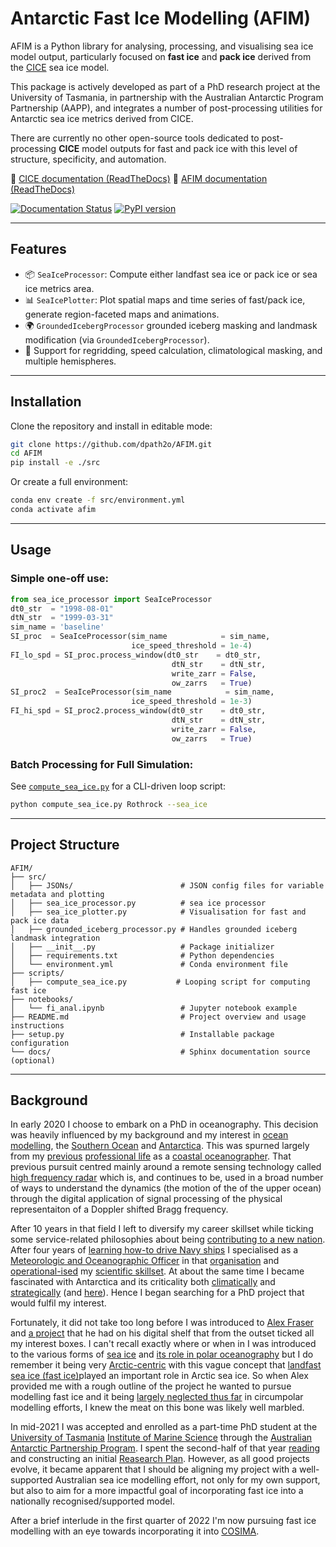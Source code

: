 # Antarctic Fast Ice Modelling (AFIM)

AFIM is a Python library for analysing, processing, and visualising sea ice model output, particularly focused on **fast ice** and **pack ice** derived from the [CICE](https://github.com/CICE-Consortium/CICE) sea ice model.

This package is actively developed as part of a PhD research project at the University of Tasmania, in partnership with the Australian Antarctic Program Partnership (AAPP), and integrates a number of post-processing utilities for Antarctic sea ice metrics derived from CICE.

There are currently no other open-source tools dedicated to post-processing **CICE** model outputs for fast and pack ice with this level of structure, specificity, and automation.

📖 [CICE documentation (ReadTheDocs)](https://cice-consortium-cice.readthedocs.io/en/main/)
📘 [AFIM documentation (ReadTheDocs)](https://AFIM.readthedocs.io/en/main/)

[![Documentation Status](https://readthedocs.org/projects/afim/badge/?version=latest)](https://afim.readthedocs.io/en/latest/?badge=latest)
[![PyPI version](https://badge.fury.io/py/afim.svg)](https://badge.fury.io/py/afim)

---

## Features

- 📦 `SeaIceProcessor`: Compute either landfast sea ice or pack ice or sea ice metrics area.
- 📊 `SeaIcePlotter`: Plot spatial maps and time series of fast/pack ice, generate region-faceted maps and animations.
- 🌍 `GroundedIcebergProcessor` grounded iceberg masking and landmask modification (via `GroundedIcebergProcessor`).
- 🧊 Support for regridding, speed calculation, climatological masking, and multiple hemispheres.

---

## Installation

Clone the repository and install in editable mode:

```bash
git clone https://github.com/dpath2o/AFIM.git
cd AFIM
pip install -e ./src
```

Or create a full environment:

```bash
conda env create -f src/environment.yml
conda activate afim
```

---

## Usage

### Simple one-off use:

```python
from sea_ice_processor import SeaIceProcessor
dt0_str  = "1998-08-01"
dtN_str  = "1999-03-31"
sim_name = 'baseline'
SI_proc  = SeaIceProcessor(sim_name            = sim_name, 
                           ice_speed_threshold = 1e-4)
FI_lo_spd = SI_proc.process_window(dt0_str    = dt0_str,
                                    dtN_str    = dtN_str, 
                                    write_zarr = False,
                                    ow_zarrs   = True)
SI_proc2  = SeaIceProcessor(sim_name            = sim_name, 
                           ice_speed_threshold = 1e-3)
FI_hi_spd = SI_proc2.process_window(dt0_str    = dt0_str,
                                    dtN_str    = dtN_str, 
                                    write_zarr = False,
                                    ow_zarrs   = True)
```

### Batch Processing for Full Simulation:

See [`compute_sea_ice.py`](./scripts/compute_sea_ice.py) for a CLI-driven loop script:

```bash
python compute_sea_ice.py Rothrock --sea_ice
```

---

## Project Structure

```
AFIM/
├── src/
│   ├── JSONs/                        # JSON config files for variable metadata and plotting
│   ├── sea_ice_processor.py          # sea ice processor 
│   ├── sea_ice_plotter.py            # Visualisation for fast and pack ice data
│   ├── grounded_iceberg_processor.py # Handles grounded iceberg landmask integration
│   ├── __init__.py                   # Package initializer
│   ├── requirements.txt              # Python dependencies
│   └── environment.yml               # Conda environment file
├── scripts/
│   ├── compute_sea_ice.py           # Looping script for computing fast ice
├── notebooks/
│   └── fi_anal.ipynb                 # Jupyter notebook example
├── README.md                         # Project overview and usage instructions
├── setup.py                          # Installable package configuration
└── docs/                             # Sphinx documentation source (optional)
```

---

## Background
In early 2020 I choose to embark on a PhD in oceanography. This decision was heavily influenced by my background and my interest in [ocean modelling](http://www.cmar.csiro.au/staff/oke/pubs/England_and_Oke_2001.pdf), the [Southern Ocean](https://tos.org/oceanography/issue/volume-25-issue-03) and [Antarctica](https://www.scar.org). This was spurned largely from my
[previous](https://www.cencoos.org) [professional life](http://imos.org.au) as a [coastal oceanographer](https://scripps.ucsd.edu/research/topics/coastal-oceanography). That previous pursuit centred mainly around a remote sensing technology called [high frequency radar](https://tos.org/oceanography/assets/docs/10-2_paduan1.pdf) which is, and continues to be, used in a broad number of ways to understand the dynamics (the motion of the of the upper ocean) through the digital application of signal processing of the physical representaiton of a Doppler shifted Bragg frequency. 

After 10 years in that field I left to diversify my career skillset while ticking some service-related philosophies about being [contributing to a new nation](https://en.wikipedia.org/wiki/National_service). After four years of [learning how-to drive Navy ships](https://www.navy.gov.au/sites/default/files/documents/Warfare_Officers_Career_Handbook.pdf) I specialised as a [Meteorologic and Oceanographic Officer](https://www.defencejobs.gov.au/jobs/reserves/navy/meteorologist-and-oceanographer) in that [organisation](https://www.navy.gov.au) and [operational-ised](https://www.youtube.com/watch?v=_1roFUwV7ss) my [scientific skillset](https://oceansci.ucsc.edu/academics/graduate/ms.html). At about the same time I became fascinated with Antarctica and its criticality both [climatically](https://tos.org/oceanography/article/southern-ocean-warming) and [strategically](https://defence.gov.au/adc/Publications/AJDSS/documents/volume3-number2/Where-to-from-here-The-Australian-Defence-Forces-pursuit-of-national-security-and-the-2020-Defence-Strategic-update.pdf) (and [here](https://www.antarctica.gov.au/about-us/antarctic-strategy-and-action-plan/)). Hence I began searching for a PhD project that would fulfil my interest.

Fortunately, it did not take too long before I was introduced to [Alex Fraser](https://tasmanian.com.au/stories/alex-fraser/) and [a project](./ResearchPlan/project_proposal/PROJECT_PROPOSAL.pdf) that he had on his digital shelf that from the outset ticked all my interest boxes. I can\'t recall exactly where or when in I was introduced to the various forms of [sea ice](https://en.wikipedia.org/wiki/Sea_ice) and [its role in polar oceanography](https://tos.org/oceanography/issue/volume-24-issue-03) but I do remember it being very [Arctic-centric](http://nsidc.org/arcticseaicenews/) with this vague concept that [landfast sea ice (fast ice)](https://arctic.noaa.gov/Report-Card/Report-Card-2018/ArtMID/7878/ArticleID/788/Landfast-Sea-Ice-in-a-Changing-Arctic)played an important role in Arctic sea ice. So when Alex provided me with a rough outline of the project he wanted to pursue modelling fast ice and it being [largely neglected thus far](https://www.google.com/url?sa=t&rct=j&q=&esrc=s&source=web&cd=&ved=2ahUKEwiWo5bfuPv2AhWTjeYKHSlPCycQFnoECCcQAQ&url=https%3A%2F%2Fdipot.ulb.ac.be%2Fdspace%2Fbitstream%2F2013%2F336850%2F1%2Fdoi_320494.pdf&usg=AOvVaw3fsCaFuWB9oz-dzVqWsQUW) in circumpolar modelling efforts, I knew the meat on this bone was likely well marbled.

In mid-2021 I was accepted and enrolled as a part-time PhD student at the [University of Tasmania](https://www.utas.edu.au) [Institute of Marine Science](https://www.imas.utas.edu.au) through the
[Australian Antarctic Partnership Program](https://aappartnership.org.au). I spent the second-half of that year [reading](./references) and constructing an initial [Reasearch Plan](./ResearchPlan/doc/researchplan.pdf). However, as all good projects evolve, it became apparent that I should be aligning my project with a well-supported Australian sea ice modelling effort, not only for my own support, but also to aim for a more impactful goal of incorporating fast ice into a nationally recognised/supported model.

After a brief interlude in the first quarter of 2022 I\'m now pursuing fast ice modelling with an eye towards incorporating it into [COSIMA](http://cosima.org.au).
